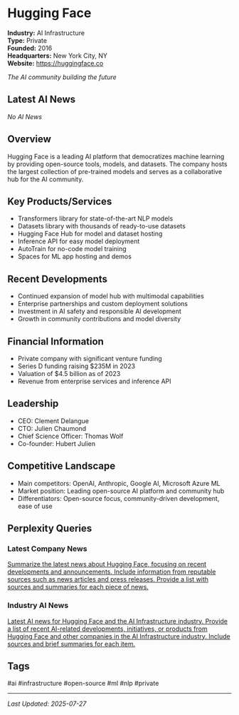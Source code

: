 # Hugging Face

**Industry:** AI Infrastructure  
**Type:** Private  
**Founded:** 2016  
**Headquarters:** New York City, NY  
**Website:** https://huggingface.co

*The AI community building the future*

## Latest AI News

*No AI News*

## Overview
Hugging Face is a leading AI platform that democratizes machine learning by providing open-source tools, models, and datasets. The company hosts the largest collection of pre-trained models and serves as a collaborative hub for the AI community.

## Key Products/Services
- Transformers library for state-of-the-art NLP models
- Datasets library with thousands of ready-to-use datasets
- Hugging Face Hub for model and dataset hosting
- Inference API for easy model deployment
- AutoTrain for no-code model training
- Spaces for ML app hosting and demos

## Recent Developments
- Continued expansion of model hub with multimodal capabilities
- Enterprise partnerships and custom deployment solutions
- Investment in AI safety and responsible AI development
- Growth in community contributions and model diversity

## Financial Information
- Private company with significant venture funding
- Series D funding raising $235M in 2023
- Valuation of $4.5 billion as of 2023
- Revenue from enterprise services and inference API

## Leadership
- CEO: Clement Delangue
- CTO: Julien Chaumond
- Chief Science Officer: Thomas Wolf
- Co-founder: Hubert Julien

## Competitive Landscape
- Main competitors: OpenAI, Anthropic, Google AI, Microsoft Azure ML
- Market position: Leading open-source AI platform and community hub
- Differentiators: Open-source focus, community-driven development, ease of use

## Perplexity Queries
### Latest Company News
[Summarize the latest news about Hugging Face, focusing on recent developments and announcements. Include information from reputable sources such as news articles and press releases. Provide a list with sources and summaries for each piece of news.](https://www.perplexity.ai/search/summarize-the-latest-news-about-hugging-face-focusing-on-recent-developments-and-announcements-include-information-from-reputable-sources-such-as-news-articles-and-press-releases-provide-a-list-with-sources-and-summaries-for-each-piece-of-news)

### Industry AI News
[Latest AI news for Hugging Face and the AI Infrastructure industry. Provide a list of recent AI-related developments, initiatives, or products from Hugging Face and other companies in the AI Infrastructure industry. Include sources and brief summaries for each item.](https://www.perplexity.ai/search/latest-ai-news-for-hugging-face-and-the-ai-infrastructure-industry-provide-a-list-of-recent-ai-related-developments-initiatives-or-products-from-hugging-face-and-other-companies-in-the-ai-infrastructure-industry-include-sources-and-brief-summaries-for-each-item)

## Tags
#ai #infrastructure #open-source #ml #nlp #private

---
*Last Updated: 2025-07-27*
